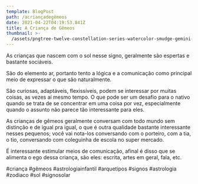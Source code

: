 ```yaml
---
template: BlogPost
path: /acriançadegêmeos
date: 2021-04-22T04:19:53.841Z
title: A Criança de Gêmeos
thumbnail: >-
  /assets/pngtree-twelve-constellation-series-watercolor-smudge-gemini-png-image_2343276.jpg
---
```

As crianças que nascem com o sol nesse signo, geralmente são espertas e bastante sociáveis.

São do elemento ar, portanto tento a lógica e a comunicação como principal meio de expressar o que são naturalmente.

São curiosas, adaptáveis, flexissíveis, podem se interessar por muitas coisas, as vezes aí mesmo tempo. O que pode ser um desafio para o nativo quando se trata de se concentrar em uma coisa por vez, especialmente quando o assunto não parece tão interessante para eles.

As crianças de gêmeos geralmente conversam com todo mundo sem distinção e de igual pra igual, o que é outra qualidade bastante interessante nesses pequenos; você vai nota-los conversando com o porteiro, com a tia, o tio, conversando com coleguinha de escola no super mercado.

É interessante estimular meios de comunicação, afinal é disso que se alimenta o ego dessa criança, são eles: escrita, artes em geral, fala, etc.



#criança #gêmeos #astrologiainfantil #arquetipos #signos #astrologia #zodiaco #sol #signosolar
